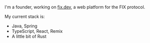 I'm a founder, working on [fix.dev](https://fix.dev), a web platform for the FIX protocol.

My current stack is:
 - Java, Spring
 - TypeScript, React, Remix
 - A little bit of Rust

